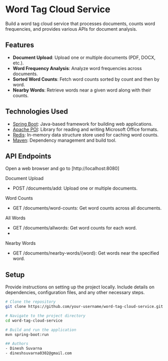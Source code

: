 # Word Tag Cloud Service

Build a word tag cloud service that processes documents, counts word frequencies, and provides various APIs for document analysis.

## Features

- **Document Upload**: Upload one or multiple documents (PDF, DOCX, etc.).
- **Word Frequency Analysis**: Analyze word frequencies across documents.
- **Sorted Word Counts**: Fetch word counts sorted by count and then by word.
- **Nearby Words**: Retrieve words near a given word along with their counts.

## Technologies Used

- [Spring Boot](https://spring.io/projects/spring-boot): Java-based framework for building web applications.
- [Apache POI](https://poi.apache.org/): Library for reading and writing Microsoft Office formats.
- [Redis](https://redis.io/): In-memory data structure store used for caching word counts.
- [Maven](https://maven.apache.org/): Dependency management and build tool.


## API Endpoints

Open a web browser and go to [http://localhost:8080]

Document Upload
  - POST /documents/add: Upload one or multiple documents.
   
Word Counts
  - GET /documents/word-counts: Get word counts across all documents.
    
All Words
  - GET /documents/allwords: Get word counts for each word.
  - 
Nearby Words
  - GET /documents/nearby-words/{word}: Get words near the specified word.

    
## Setup

Provide instructions on setting up the project locally. Include details on dependencies, configuration files, and any other necessary steps.

```bash
# Clone the repository
git clone https://github.com/your-username/word-tag-cloud-service.git

# Navigate to the project directory
cd word-tag-cloud-service

# Build and run the application
mvn spring-boot:run

## Authors
- Dinesh Suvarna
- dineshsuvarna0302@gmail.com


